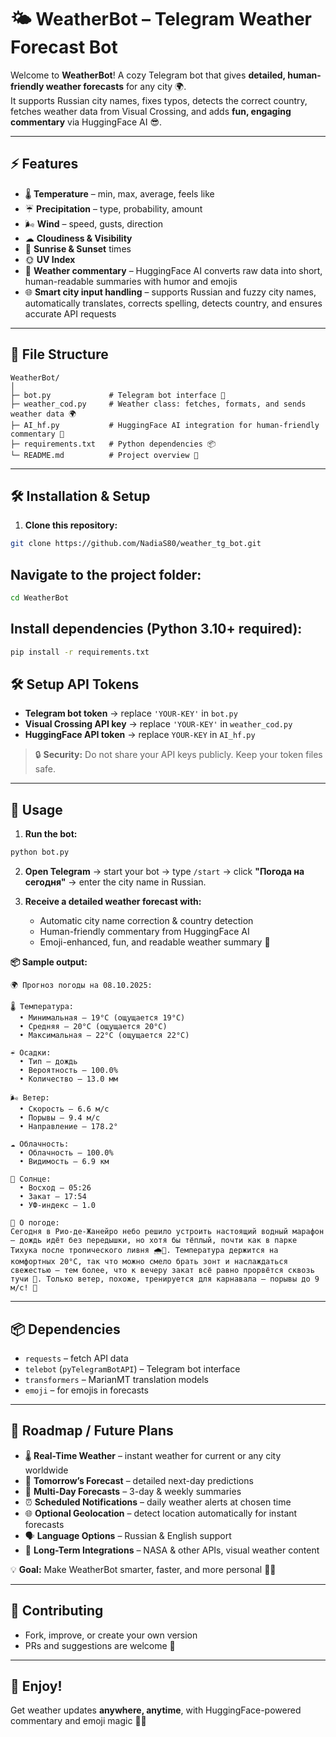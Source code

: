 # 🌤 WeatherBot – Telegram Weather Forecast Bot

Welcome to **WeatherBot**! A cozy Telegram bot that gives **detailed, human-friendly weather forecasts** for any city 🌍.  
It supports Russian city names, fixes typos, detects the correct country, fetches weather data from Visual Crossing, and adds **fun, engaging commentary** via HuggingFace AI 😎.

---

## ⚡ Features

- 🌡 **Temperature** – min, max, average, feels like  
- ☔ **Precipitation** – type, probability, amount  
- 🌬 **Wind** – speed, gusts, direction  
- ☁ **Cloudiness & Visibility**  
- 🌅 **Sunrise & Sunset** times  
- 🌞 **UV Index**  
- 📝 **Weather commentary** – HuggingFace AI converts raw data into short, human-readable summaries with humor and emojis  
- 🌐 **Smart city input handling** – supports Russian and fuzzy city names, automatically translates, corrects spelling, detects country, and ensures accurate API requests

---

## 📂 File Structure

```text
WeatherBot/
│
├─ bot.py             # Telegram bot interface 💬
├─ weather_cod.py     # Weather class: fetches, formats, and sends weather data 🌍
├─ AI_hf.py           # HuggingFace AI integration for human-friendly commentary 🤖
├─ requirements.txt   # Python dependencies 📦
└─ README.md          # Project overview 📖
```

---

## 🛠 Installation & Setup

1. **Clone this repository:**
```bash
git clone https://github.com/NadiaS80/weather_tg_bot.git
```

## Navigate to the project folder:
```bash
cd WeatherBot
```

## Install dependencies (Python 3.10+ required):
```bash
pip install -r requirements.txt
```

## 🛠 Setup API Tokens

- **Telegram bot token** → replace `'YOUR-KEY'` in `bot.py`  
- **Visual Crossing API key** → replace `'YOUR-KEY'` in `weather_cod.py`  
- **HuggingFace API token** → replace `YOUR-KEY`  in `AI_hf.py`

> 🔒 **Security:** Do not share your API keys publicly. Keep your token files safe.

---

## 📝 Usage

1. **Run the bot:**
```bash
python bot.py
```
2. **Open Telegram** → start your bot → type `/start` → click **"Погода на сегодня"** → enter the city name in Russian.

3. **Receive a detailed weather forecast with:**
   - Automatic city name correction & country detection  
   - Human-friendly commentary from HuggingFace AI  
   - Emoji-enhanced, fun, and readable weather summary 🌈  

**📦 Sample output:**
```
🌍 Прогноз погоды на 08.10.2025:

🌡️ Температура:
  • Минимальная — 19°C (ощущается 19°C)
  • Средняя — 20°C (ощущается 20°C)
  • Максимальная — 22°C (ощущается 22°C)

☔️ Осадки:
  • Тип — дождь
  • Вероятность — 100.0%
  • Количество — 13.0 мм

🌬️ Ветер:
  • Скорость — 6.6 м/с
  • Порывы — 9.4 м/с
  • Направление — 178.2°

☁️ Облачность:
  • Облачность — 100.0%
  • Видимость — 6.9 км

🌅 Солнце:
  • Восход — 05:26
  • Закат — 17:54
  • УФ-индекс — 1.0

🎤 О погоде:
Сегодня в Рио-де-Жанейро небо решило устроить настоящий водный марафон — дождь идёт без передышки, но хотя бы тёплый, почти как в парке Тихука после тропического ливня 🌧️🥵. Температура держится на комфортных 20°C, так что можно смело брать зонт и наслаждаться свежестью — тем более, что к вечеру закат всё равно прорвётся сквозь тучи 🌇. Только ветер, похоже, тренируется для карнавала — порывы до 9 м/с! 💨
```


---

## 📦 Dependencies

- `requests` – fetch API data  
- `telebot` (`pyTelegramBotAPI`) – Telegram bot interface  
- `transformers` – MarianMT translation models  
- `emoji` – for emojis in forecasts  

---

## 🚀 Roadmap / Future Plans

- 🌡 **Real-Time Weather** – instant weather for current or any city worldwide  
- 🌅 **Tomorrow’s Forecast** – detailed next-day predictions  
- 📆 **Multi-Day Forecasts** – 3-day & weekly summaries  
- ⏰ **Scheduled Notifications** – daily weather alerts at chosen time  
- 🌐 **Optional Geolocation** – detect location automatically for instant forecasts  
- 🗣️ **Language Options** – Russian & English support  
- 🌠 **Long-Term Integrations** – NASA & other APIs, visual weather content  

💡 **Goal:** Make WeatherBot smarter, faster, and more personal 🌈✨

---

## 🤝 Contributing

- Fork, improve, or create your own version  
- PRs and suggestions are welcome 🚀  

---

## 🎉 Enjoy!

Get weather updates **anywhere, anytime**, with HuggingFace-powered commentary and emoji magic 🌈✨
